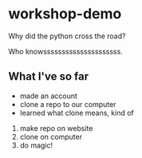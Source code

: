 # workshop-demo

Why did the python cross the road?  

Who knowsssssssssssssssssssss.

## What I've so far

* made an account
* clone a repo to our computer
* learned what clone means, kind of

1. make repo on website
2. clone on computer
3. do magic!
